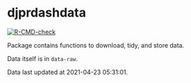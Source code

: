 
<!-- README.md is generated from README.Rmd. Please edit that file -->

# djprdashdata

<!-- badges: start -->

[![R-CMD-check](https://github.com/djpr-data/djprdashdata/workflows/R-CMD-check/badge.svg)](https://github.com/djpr-data/djprdashdata/actions)
<!-- badges: end -->

Package contains functions to download, tidy, and store data.

Data itself is in `data-raw`.

Data last updated at 2021-04-23 05:31:01.
